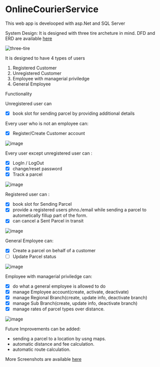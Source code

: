 # OnlineCourierService

This web app is develooped with asp.Net and SQL Server

System Design: It is designed with three tire archeture in mind. DFD and ERD are available [here](https://docs.google.com/document/d/1EQD7IKjBIg_tSDQwZU0dE-xxdFBHk-VPF7i7ZiD9UCM/edit?usp=sharing)

![three-tire](https://user-images.githubusercontent.com/42152227/120269345-419baf80-c2c5-11eb-9d19-61fe5c7900bc.jpg)

It is designed to have 4 types of users 

1. Registered Customer
2. Unregistered Customer
3. Employee with managerial priviledge
4. General Employee

Functionality

Unregistered user can 

- [X] book slot for sending parcel by providing additional details 

Every user who is not an employee can:
 
- [x] Register/Create Customer account

![image](https://user-images.githubusercontent.com/42152227/120270465-48c3bd00-c2c7-11eb-81f5-eaca90872c08.png)

Every user except unregistered user can :

- [x] LogIn / LogOut
- [x] change/reset password
- [x] Track a parcel

![image](https://user-images.githubusercontent.com/42152227/120270025-83792580-c2c6-11eb-854d-0720d5911537.png)

Registered user can :

- [x] book slot for Sending Parcel
- [x] provide a registered users phno./email while sending a parcel to autometically fillup part of the form. 
- [x] can cancel a Sent Parcel in transit

![image](https://user-images.githubusercontent.com/42152227/120270724-afe17180-c2c7-11eb-88b8-cb0c2ad4d091.png)
 
General Employee can: 

- [x] Create a parcel on behalf of a customer
- [ ] Update Parcel status

![image](https://user-images.githubusercontent.com/42152227/120269901-49a81f00-c2c6-11eb-8891-f2b539df359b.png)

Employee with managerial priviledge can:
- [x] do what a general employee is allowed to do
- [x] manage Employee account(create, activate, deactivate)
- [x] manage Regional Branch(create, update info, deactivate branch)
- [x] manage Sub Branch(create, update info, deactivate branch)
- [x] manage rates of parcel types over distance.

![image](https://user-images.githubusercontent.com/42152227/120269779-182f5380-c2c6-11eb-983c-38916641f800.png)

Future Improvements can be added:
- sending a parcel to a location by usng maps.
- automatic distance and fee calculation.
- automatic route calculation.

More Screenshots are available [here](https://drive.google.com/file/d/1KZw4KR4gYNSqxmk6wQQ5a0ZymcgSfwkR/view?usp=sharing)
